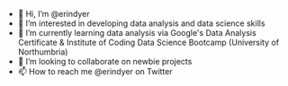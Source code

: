 - 👋 Hi, I’m @erindyer
- 👀 I’m interested in developing data analysis and data science skills
- 🌱 I’m currently learning data analysis via Google's Data Analysis Certificate & Institute of Coding Data Science Bootcamp (University of Northumbria)
- 💞️ I’m looking to collaborate on newbie projects
- 📫 How to reach me @erindyer on Twitter

<!---
erindyer/erindyer is a ✨ special ✨ repository because its `README.md` (this file) appears on your GitHub profile.
You can click the Preview link to take a look at your changes.
--->
